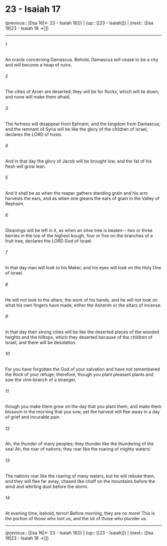 # 23 - Isaiah 17

(previous:: [[Isa 16|← 23 - Isaiah 16]]) | (up:: [[23 - Isaiah]]) | (next:: [[Isa 18|23 - Isaiah 18 →]])

***


###### 1 
An oracle concerning Damascus. Behold, Damascus will cease to be a city and will become a heap of ruins. 

###### 2 
The cities of Aroer are deserted; they will be for flocks, which will lie down, and none will make them afraid. 

###### 3 
The fortress will disappear from Ephraim, and the kingdom from Damascus; and the remnant of Syria will be like the glory of the children of Israel, declares the LORD of hosts. 

###### 4 
And in that day the glory of Jacob will be brought low, and the fat of his flesh will grow lean. 

###### 5 
And it shall be as when the reaper gathers standing grain and his arm harvests the ears, and as when one gleans the ears of grain in the Valley of Rephaim. 

###### 6 
Gleanings will be left in it, as when an olive tree is beaten-- two or three berries in the top of the highest bough, four or five on the branches of a fruit tree, declares the LORD God of Israel. 

###### 7 
In that day man will look to his Maker, and his eyes will look on the Holy One of Israel. 

###### 8 
He will not look to the altars, the work of his hands, and he will not look on what his own fingers have made, either the Asherim or the altars of incense. 

###### 9 
In that day their strong cities will be like the deserted places of the wooded heights and the hilltops, which they deserted because of the children of Israel, and there will be desolation. 

###### 10 
For you have forgotten the God of your salvation and have not remembered the Rock of your refuge; therefore, though you plant pleasant plants and sow the vine-branch of a stranger, 

###### 11 
though you make them grow on the day that you plant them, and make them blossom in the morning that you sow, yet the harvest will flee away in a day of grief and incurable pain. 

###### 12 
Ah, the thunder of many peoples; they thunder like the thundering of the sea! Ah, the roar of nations; they roar like the roaring of mighty waters! 

###### 13 
The nations roar like the roaring of many waters, but he will rebuke them, and they will flee far away, chased like chaff on the mountains before the wind and whirling dust before the storm. 

###### 14 
At evening time, behold, terror! Before morning, they are no more! This is the portion of those who loot us, and the lot of those who plunder us.

***

(previous:: [[Isa 16|← 23 - Isaiah 16]]) | (up:: [[23 - Isaiah]]) | (next:: [[Isa 18|23 - Isaiah 18 →]])
